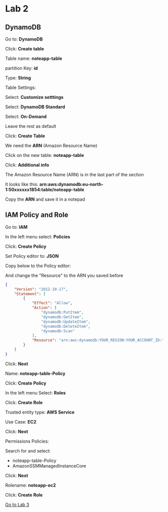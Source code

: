 # Lab 2

## DynamoDB

Go to: __DynamoDB__

Click: __Create table__

Table name: __noteapp-table__

partition Key: __id__

Type: __String__

Table Settings:

Select: __Customize setttings__

Select: __DynamoDB Standard__

Select: __On-Demand__

Leave the rest as default

Click: __Create Table__

We need the __ARN__ (Amazon Resource Name)

Click on the new table: __noteapp-table__

Click: __Additional info__

The Amazon Resource Name (ARN) is in the last part of the section

It looks like this: __arn:aws:dynamodb:eu-north-1:50xxxxxx1854:table/noteapp-table__

Copy the __ARN__ and save it in a notepad

## IAM Policy and Role

Go to: __IAM__

In the left menu select: __Policies__

Click: __Create Policy__

Set Policy editor to: __JSON__

Copy below to the Policy editor:

And change the "Resource" to the ARN you saved before

```JSON
{
    "Version": "2012-10-17",
    "Statement": [
        {
            "Effect": "Allow",
            "Action": [
                "dynamodb:PutItem",
                "dynamodb:GetItem",
                "dynamodb:UpdateItem",
                "dynamodb:DeleteItem",
                "dynamodb:Scan"
            ],
            "Resource": "arn:aws:dynamodb:YOUR_REGION:YOUR_ACCOUNT_ID:table/YOUR_TABLE_NAME"
        }
    ]
}

```

Click: __Next__

Name: __noteapp-table-Policy__

Click: __Create Policy__

In the left menu Select: __Roles__

Click: __Create Role__

Trusted entity type: __AWS Service__

Use Case: __EC2__

Click: __Next__

Permissions Policies:

Search for and select:

- noteapp-table-Policy
- AmazonSSMManagedInstanceCore

Click: __Next__

Rolename: __noteapp-ec2__

Click: __Create Role__

[Go to Lab 3](lab3.md)
